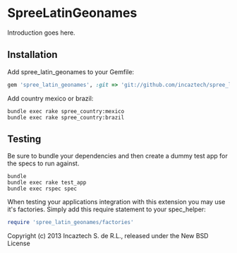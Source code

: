 SpreeLatinGeonames
==================

Introduction goes here.

Installation
------------

Add spree_latin_geonames to your Gemfile:

```ruby
gem 'spree_latin_geonames', :git => 'git://github.com/incaztech/spree_latin_geonames.git'
```

Add country mexico or brazil:

```shell
bundle exec rake spree_country:mexico
bundle exec rake spree_country:brazil
```

Testing
-------

Be sure to bundle your dependencies and then create a dummy test app for the specs to run against.

```shell
bundle
bundle exec rake test_app
bundle exec rspec spec
```

When testing your applications integration with this extension you may use it's factories.
Simply add this require statement to your spec_helper:

```ruby
require 'spree_latin_geonames/factories'
```

Copyright (c) 2013 Incaztech S. de R.L., released under the New BSD License
